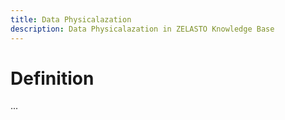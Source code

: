 ```yaml
---
title: Data Physicalazation
description: Data Physicalazation in ZELASTO Knowledge Base
---
```


# Definition
...
